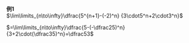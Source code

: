 **例1**  
$\lim\limits_{n\to\infty}\dfrac{5^{n+1}-(-2)^n}  
{3\cdot5^n+2\cdot3^n}$  
  
$=\lim\limits_{n\to\infty}\dfrac{5-(-\dfrac25)^n}  
{3+2\cdot(\dfrac35)^n}=\dfrac53$  
